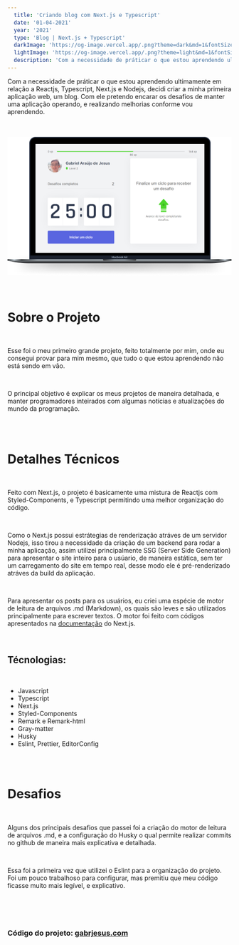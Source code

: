 ```yaml
---
  title: 'Criando blog com Next.js e Typescript'
  date: '01-04-2021'
  year: '2021'
  type: 'Blog | Next.js + Typescript'
  darkImage: 'https://og-image.vercel.app/.png?theme=dark&md=1&fontSize=125px&images=https%3A%2F%2Fassets.vercel.com%2Fimage%2Fupload%2Ffront%2Fassets%2Fdesign%2Fnextjs-white-logo.svg&images=https%3A%2F%2Fcdn.worldvectorlogo.com%2Flogos%2Ftypescript.svg'
  lightImage: 'https://og-image.vercel.app/.png?theme=light&md=1&fontSize=100px&images=https%3A%2F%2Fassets.vercel.com%2Fimage%2Fupload%2Ffront%2Fassets%2Fdesign%2Fnextjs-black-logo.svg&images=https%3A%2F%2Fcdn.jsdelivr.net%2Fgh%2Fremojansen%2Flogo.ts%40master%2Fts.svg'
  description: 'Com a necessidade de práticar o que estou aprendendo ultimamente em relação a Reactjs, Typescript, Next.js e Nodejs, decidi criar a minha primeira aplicação web, um blog.'
---
```


Com a necessidade de práticar o que estou aprendendo ultimamente em relação a Reactjs, Typescript, Next.js e Nodejs, decidi criar a minha primeira aplicação web, um blog. Com ele pretendo encarar os desafios de manter uma aplicação operando, e realizando melhorias conforme vou aprendendo.

<br />
<br />

<div class="imageContainer">
  <img src="https://raw.githubusercontent.com/Gabriel-J3sus/Move.It-NLW4/main/.github/moveit.png" alt="Gabrjesus.com" />
</div>

<br />
<br />

# Sobre o Projeto

<br />

Esse foi o meu primeiro grande projeto, feito totalmente por mim, onde eu consegui provar para mim mesmo, que tudo o que estou aprendendo não está sendo em vão.

<br />

O principal objetivo é explicar os meus projetos de maneira detalhada, e manter programadores inteirados com algumas notícias e atualizações do mundo da programação.

<br />
<br />

# Detalhes Técnicos

<br />

Feito com Next.js, o projeto é basicamente uma mistura de Reactjs com Styled-Components, e Typescript permitindo uma melhor organização do código.

<br />

Como o Next.js possui estrátegias de renderização atráves de um servidor Nodejs, isso tirou a necessidade da criação de um backend para rodar a minha aplicação, assim utilizei principalmente SSG (Server Side Generation) para apresentar o site inteiro para o usúario, de maneira estática, sem ter um carregamento do site em tempo real, desse modo ele é pré-renderizado atráves da build da aplicação.

<br />

Para apresentar os posts para os usuários, eu criei uma espécie de motor de leitura de arquivos .md (Markdown), os quais são leves e são utilizados principalmente para escrever textos. O motor foi feito com códigos apresentados na <a target="_blank" rel="noopener oreferrer" href="https://nextjs.org/learn/basics/create-nextjs-app">documentação</a> do Next.js.

<br />

## Técnologias:

<br />

- Javascript
- Typescript
- Next.js
- Styled-Components
- Remark e Remark-html
- Gray-matter
- Husky
- Eslint, Prettier, EditorConfig

<br />
<br />

# Desafios

<br />

Alguns dos principais desafios que passei foi a criação do motor de leitura de arquivos .md, e a configuração do Husky o qual permite realizar commits no github de maneira mais explicativa e detalhada.

<br />

Essa foi a primeira vez que utilizei o Eslint para a organização do projeto. Foi um pouco trabalhoso para configurar, mas premitiu que meu código ficasse muito mais legível, e explicativo.

<br />
<br />
<br />

### Código do projeto: <a target="_blank" rel="noopener oreferrer" href="https://github.com/Gabriel-J3sus/gabrieljesus.com"> gabrjesus.com </a>

